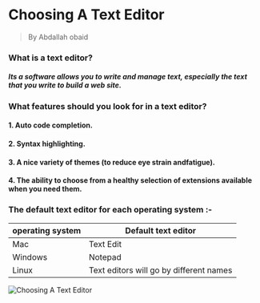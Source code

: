 # Choosing A Text Editor 
> By Abdallah obaid
### What is a text editor?
##### Its a software allows you to write and manage text, especially the text that you write to build a web site.
### What features should you look for in a text editor?
#### 1. Auto code completion.
#### 2. Syntax highlighting.
#### 3. A nice variety of themes (to reduce eye strain andfatigue).
#### 4. The ability to choose from a healthy selection of extensions available when you need them.
### The default text editor for each operating system :-

**operating system** | **Default text editor**
------------ | -------------
Mac | Text Edit
Windows | Notepad
Linux | Text editors will go by different names

![Choosing A Text Editor](https://upload.wikimedia.org/wikipedia/commons/0/03/Suplemon-v0.1.51-multi-cursor-editing.gif)
